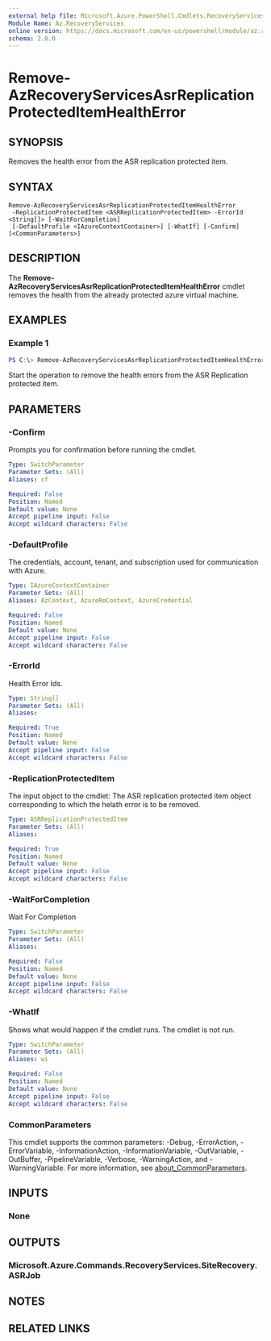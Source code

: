 ```yaml
---
external help file: Microsoft.Azure.PowerShell.Cmdlets.RecoveryServices.SiteRecovery.dll-Help.xml
Module Name: Az.RecoveryServices
online version: https://docs.microsoft.com/en-us/powershell/module/az.recoveryservices/remove-azrecoveryservicesasrreplicationprotecteditemHealthError
schema: 2.0.0
---
```


# Remove-AzRecoveryServicesAsrReplicationProtectedItemHealthError

## SYNOPSIS
Removes the health error from the ASR replication protected item.

## SYNTAX

```
Remove-AzRecoveryServicesAsrReplicationProtectedItemHealthError
 -ReplicationProtectedItem <ASRReplicationProtectedItem> -ErrorId <String[]> [-WaitForCompletion]
 [-DefaultProfile <IAzureContextContainer>] [-WhatIf] [-Confirm] [<CommonParameters>]
```

## DESCRIPTION
The **Remove-AzRecoveryServicesAsrReplicationProtectedItemHealthError** cmdlet removes the health from the already protected azure virtual machine.

## EXAMPLES

### Example 1
```powershell
PS C:\> Remove-AzRecoveryServicesAsrReplicationProtectedItemHealthError -ReplicationProtectedItem $rpi -ErrorIds $errorId
```

Start the operation to remove the health errors from the ASR Replication protected item.

## PARAMETERS

### -Confirm
Prompts you for confirmation before running the cmdlet.

```yaml
Type: SwitchParameter
Parameter Sets: (All)
Aliases: cf

Required: False
Position: Named
Default value: None
Accept pipeline input: False
Accept wildcard characters: False
```

### -DefaultProfile
The credentials, account, tenant, and subscription used for communication with Azure.

```yaml
Type: IAzureContextContainer
Parameter Sets: (All)
Aliases: AzContext, AzureRmContext, AzureCredential

Required: False
Position: Named
Default value: None
Accept pipeline input: False
Accept wildcard characters: False
```

### -ErrorId
Health Error Ids.

```yaml
Type: String[]
Parameter Sets: (All)
Aliases:

Required: True
Position: Named
Default value: None
Accept pipeline input: False
Accept wildcard characters: False
```

### -ReplicationProtectedItem
The input object to the cmdlet: The ASR replication protected item object corresponding to which the helath error is to be removed.

```yaml
Type: ASRReplicationProtectedItem
Parameter Sets: (All)
Aliases:

Required: True
Position: Named
Default value: None
Accept pipeline input: False
Accept wildcard characters: False
```

### -WaitForCompletion
Wait For Completion

```yaml
Type: SwitchParameter
Parameter Sets: (All)
Aliases:

Required: False
Position: Named
Default value: None
Accept pipeline input: False
Accept wildcard characters: False
```

### -WhatIf
Shows what would happen if the cmdlet runs.
The cmdlet is not run.

```yaml
Type: SwitchParameter
Parameter Sets: (All)
Aliases: wi

Required: False
Position: Named
Default value: None
Accept pipeline input: False
Accept wildcard characters: False
```

### CommonParameters
This cmdlet supports the common parameters: -Debug, -ErrorAction, -ErrorVariable, -InformationAction, -InformationVariable, -OutVariable, -OutBuffer, -PipelineVariable, -Verbose, -WarningAction, and -WarningVariable. For more information, see [about_CommonParameters](http://go.microsoft.com/fwlink/?LinkID=113216).

## INPUTS

### None

## OUTPUTS

### Microsoft.Azure.Commands.RecoveryServices.SiteRecovery.ASRJob

## NOTES

## RELATED LINKS
